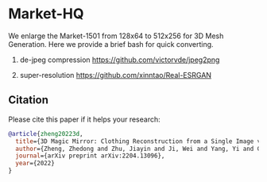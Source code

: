 # Market-HQ 

We enlarge the Market-1501 from 128x64 to 512x256  for 3D Mesh Generation. 
Here we provide a brief bash for quick converting. 

1. de-jpeg compression
https://github.com/victorvde/jpeg2png


2. super-resolution
https://github.com/xinntao/Real-ESRGAN 



## Citation

Please cite this paper if it helps your research:

```bibtex
@article{zheng20223d,
  title={3D Magic Mirror: Clothing Reconstruction from a Single Image via a Causal Perspective},
  author={Zheng, Zhedong and Zhu, Jiayin and Ji, Wei and Yang, Yi and Chua, Tat-Seng},
  journal={arXiv preprint arXiv:2204.13096},
  year={2022}
}
```
